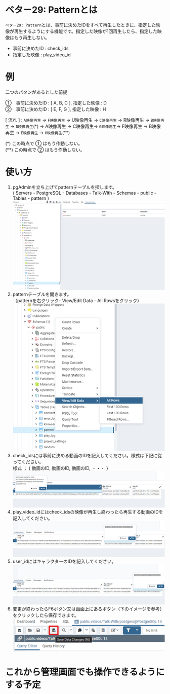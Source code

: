 # ベタ－29: Patternとは

`ベタ－29: Pattern`とは、事前に決めたIDをすべて再生したときに、指定した映像が再生するようにする機能です。指定した映像が1回再生したら、指定した映像はもう再生しない。  
* 事前に決めたID : check_ids  
* 指定した映像 : play_video_id

# 例
二つのパタンがあるとした前提  

①　事前に決めたID : [ A, B, C ],  指定した映像 : D  
②　事前に決めたID : [ E, F, G ],  指定した映像 : H
  
  [ 流れ ] : `A映像再生` → `F映像再生` →  U映像再生 → `C映像再生` → R映像再生 → `B映像再生` → `D映像再生`(*) → A映像再生 → C映像再生→ `G映像再生`→ F映像再生 → B映像再生 → `E映像再生` → `H映像再生`(**)

  (*) この時点で ① はもう作動しない。  
  (**) この時点で ② はもう作動しない。  

# 使い方

1. pgAdminを立ち上げてpatternテーブルを探します。   
( Servers - PostgreSQL - Databases - Talk-With - Schemas - public - Tables - pattern )
   ![インストール画面2](./images/pg/functional_description_Img/pattern/pgAdmin.png)
2. patternテーブルを開きます。  
（patternを右クリック- View/Edit Data - All Rowsをクリック）
   ![インストール画面2](./images/pg/pgadmin/open_the_pattern_table.png)
3. check_idsには事前に決める動画のIDを記入してください。様式は下記に従ってください。  
   様式 ； { 動画のID, 動画のID, 動画のID, ・・・ }
  ![インストール画面2](./images/pg/functional_description_Img/pattern/check_ids.png)
4. play_video_idにはcheck_idsの映像が再生し終わったら再生する動画のIDを記入してください。
  ![インストール画面2](./images/pg/functional_description_Img/pattern/play_video_id.png) 
5. user_idにはキャラクターのIDを記入してください。
  ![インストール画面2](./images/pg/functional_description_Img/pattern/user_id.png) 
6. 変更が終わったらF6ボタン又は画面上にあるボタン（下のイメージを参考）をクリックしたら保存できます。
   ![インストール画面2](./images/pg/pgadmin//save_data(F6).png)


# これから管理画面でも操作できるようにする予定